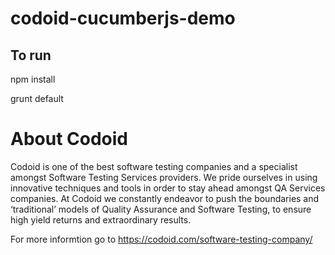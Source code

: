 # codoid-cucumberjs-demo

## To run

npm install

grunt default

# About Codoid

Codoid is one of the best software testing companies and a specialist amongst Software Testing Services providers. We pride ourselves in using innovative techniques and tools in order to stay ahead amongst QA Services companies. At Codoid we constantly endeavor to push the boundaries and ‘traditional’ models of Quality Assurance and Software Testing, to ensure high yield returns and extraordinary results.

For more informtion go to https://codoid.com/software-testing-company/
